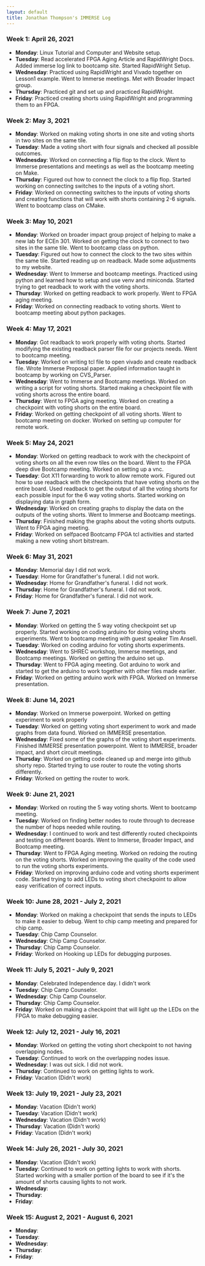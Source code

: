 ```yaml
---
layout: default
title: Jonathan Thompson's IMMERSE Log
---
```


### Week 1: April 26, 2021

* **Monday**: Linux Tutorial and Computer and Website setup.
* **Tuesday**: Read accelerated FPGA Aging Article and RapidWright Docs. Added immerse log link to bootcamp site. Started RapidWright Setup.
* **Wednesday**: Practiced using RapidWright and Vivado together on Lesson1 example. Went to Immerse meetings. Met with Broader Impact group.
* **Thursday**: Practiced git and set up and practiced RapidWright.
* **Friday**: Practiced creating shorts using RapidWright and programming them to an FPGA. 

### Week 2: May 3, 2021

* **Monday**: Worked on making voting shorts in one site and voting shorts in two sites on the same tile.
* **Tuesday**: Made a voting short with four signals and checked all possible outcomes.
* **Wednesday**: Worked on connecting a flip flop to the clock. Went to Immerse presentations and meetings as well as the bootcamp meeting on Make.
* **Thursday**: Figured out how to connect the clock to a flip flop. Started working on connecting switches to the inputs of a voting short.
* **Friday**: Worked on connecting switches to the inputs of voting shorts and creating functions that will work with shorts containing 2-6 signals. Went to bootcamp class on CMake.

### Week 3: May 10, 2021

* **Monday**: Worked on broader impact group project of helping to make a new lab for ECEn 301. Worked on getting the clock to connect to two sites in the same tile. Went to bootcamp class on python.
* **Tuesday**: Figured out how to connect the clock to the two sites within the same tile. Started reading up on readback. Made some adjustments to my website.
* **Wednesday**: Went to Immerse and bootcamp meetings. Practiced using python and learned how to setup and use venv and miniconda. Started trying to get readback to work with the voting shorts.
* **Thursday**: Worked on getting readback to work properly. Went to FPGA aging meeting.
* **Friday**: Worked on connecting readback to voting shorts. Went to bootcamp meeting about python packages.

### Week 4: May 17, 2021

* **Monday**: Got readback to work properly with voting shorts. Started modifying the existing readback parser file for our projects needs. Went to bootcamp meeting.
* **Tuesday**: Worked on writing tcl file to open vivado and create readback file. Wrote Immerse Proposal paper. Applied information taught in bootcamp by working on CVS_Parser. 
* **Wednesday**: Went to Immerse and Bootcamp meetings. Worked on writing a script for voting shorts. Started making a checkpoint file with voting shorts across the entire board.
* **Thursday**: Went to FPGA aging meeting. Worked on creating a checkpoint with voting shorts on the entire board.
* **Friday**: Worked on getting checkpoint of all voting shorts. Went to bootcamp meeting on docker. Worked on setting up computer for remote work.

### Week 5: May 24, 2021

* **Monday**: Worked on getting readback to work with the checkpoint of voting shorts on all the even row tiles on the board. Went to the FPGA deep dive Bootcamp meeting. Worked on setting up a vnc.
* **Tuesday**: Got X11 forwarding to work to allow remote work. Figured out how to use readback with the checkpoints that have voting shorts on the entire board. Used readback to get the output of all the voting shorts for each possible input for the 6 way voting shorts. Started working on displaying data in graph form.
* **Wednesday**: Worked on creating graphs to display the data on the outputs of the voting shorts. Went to Immerse and Bootcamp meetings. 
* **Thursday**: Finished making the graphs about the voting shorts outputs. Went to FPGA aging meeting. 
* **Friday**: Worked on selfpaced Bootcamp FPGA tcl activities and started making a new voting short bitstream.

### Week 6: May 31, 2021

* **Monday**: Memorial day I did not work.
* **Tuesday**: Home for Grandfather's funeral. I did not work.
* **Wednesday**: Home for Grandfather's funeral. I did not work.
* **Thursday**: Home for Grandfather's funeral. I did not work.
* **Friday**: Home for Grandfather's funeral. I did not work.

### Week 7: June 7, 2021

* **Monday**: Worked on getting the 5 way voting checkpoint set up properly. Started working on coding arduino for doing voting shorts experiments. Went to bootcamp meeting with guest speaker Tim Ansell.
* **Tuesday**: Worked on coding arduino for voting shorts experiments.
* **Wednesday**: Went to SHREC workshop, Immerse meetings, and Bootcamp meetings. Worked on getting the arduino set up.
* **Thursday**: Went to FPGA aging meeting. Got arduino to work and started to get the arduino to work together with other files made earlier.
* **Friday**: Worked on getting arduino work with FPGA. Worked on Immerse presentation.

### Week 8: June 14, 2021

* **Monday**: Worked on Immerse powerpoint. Worked on getting experiment to work properly
* **Tuesday**: Worked on getting voting short experiment to work and made graphs from data found. Worked on IMMERSE presentation.
* **Wednesday**: Fixed some of the graphs of the voting short experiments. Finished IMMERSE presentation powerpoint. Went to IMMERSE, broader impact, and short circuit meetings.
* **Thursday**: Worked on getting code cleaned up and merge into github shorty repo. Started trying to use router to route the voting shorts differently.
* **Friday**: Worked on getting the router to work.

### Week 9: June 21, 2021

* **Monday**: Worked on routing the 5 way voting shorts. Went to bootcamp meeting.
* **Tuesday**: Worked on finding better nodes to route through to decrease the number of hops needed while routing.
* **Wednesday**: I continued to work and test differently routed checkpoints and testing on different boards. Went to Immerse, Broader Impact, and Bootcamp meeting.
* **Thursday**: Went to FPGA Aging meeting. Worked on redoing the routing on the voting shorts. Worked on improving the quality of the code used to run the voting shorts experiments.   
* **Friday**: Worked on improving arduino code and voting shorts experiment code. Started trying to add LEDs to voting short checkpoint to allow easy verification of correct inputs.

### Week 10: June 28, 2021 - July 2, 2021

* **Monday**: Worked on making a checkpoint that sends the inputs to LEDs to make it easier to debug. Went to chip camp meeting and prepared for chip camp.
* **Tuesday**: Chip Camp Counselor.
* **Wednesday**: Chip Camp Counselor.
* **Thursday**: Chip Camp Counselor.
* **Friday**: Worked on Hooking up LEDs for debugging purposes.

### Week 11: July 5, 2021 - July 9, 2021

* **Monday**: Celebrated Independence day. I didn't work
* **Tuesday**: Chip Camp Counselor.
* **Wednesday**: Chip Camp Counselor.
* **Thursday**: Chip Camp Counselor.
* **Friday**: Worked on making a checkpoint that will light up the LEDs on the FPGA to make debugging easier. 

### Week 12: July 12, 2021 - July 16, 2021

* **Monday**: Worked on getting the voting short checkpoint to not having overlapping nodes.
* **Tuesday**: Continued to work on the overlapping nodes issue.
* **Wednesday**: I was out sick. I did not work.
* **Thursday**: Continued to work on getting lights to work.
* **Friday**: Vacation (Didn't work)

### Week 13: July 19, 2021 - July 23, 2021

* **Monday**: Vacation (Didn't work)
* **Tuesday**: Vacation (Didn't work)
* **Wednesday**: Vacation (Didn't work)
* **Thursday**: Vacation (Didn't work)
* **Friday**: Vacation (Didn't work)

### Week 14: July 26, 2021 - July 30, 2021

* **Monday**: Vacation (Didn't work)
* **Tuesday**: Continued to work on getting lights to work with shorts. Started working with a smaller portion of the board to see if it's the amount of shorts causing lights to not work.
* **Wednesday**: 
* **Thursday**: 
* **Friday**: 

### Week 15: August 2, 2021 - August 6, 2021

* **Monday**: 
* **Tuesday**: 
* **Wednesday**: 
* **Thursday**: 
* **Friday**: 